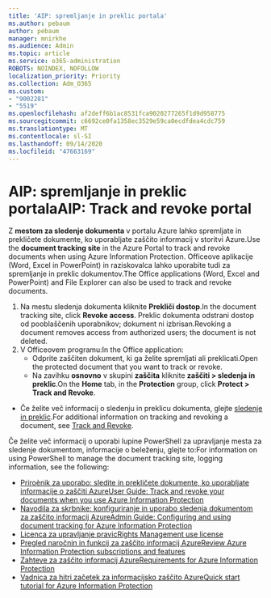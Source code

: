 ```yaml
---
title: 'AIP: spremljanje in preklic portala'
ms.author: pebaum
author: pebaum
manager: mnirkhe
ms.audience: Admin
ms.topic: article
ms.service: o365-administration
ROBOTS: NOINDEX, NOFOLLOW
localization_priority: Priority
ms.collection: Adm_O365
ms.custom:
- "9002281"
- "5519"
ms.openlocfilehash: af2deff6b1ac8531fca9020277265f1d9d958775
ms.sourcegitcommit: c6692ce0fa1358ec3529e59ca0ecdfdea4cdc759
ms.translationtype: MT
ms.contentlocale: sl-SI
ms.lasthandoff: 09/14/2020
ms.locfileid: "47663169"
---
```

# <a name="aip-track-and-revoke-portal"></a><span data-ttu-id="f2aa9-102">AIP: spremljanje in preklic portala</span><span class="sxs-lookup"><span data-stu-id="f2aa9-102">AIP: Track and revoke portal</span></span>

<span data-ttu-id="f2aa9-103">Z **mestom za sledenje dokumenta** v portalu Azure lahko spremljate in prekličete dokumente, ko uporabljate zaščito informacij v storitvi Azure.</span><span class="sxs-lookup"><span data-stu-id="f2aa9-103">Use the **document tracking site** in the Azure Portal to track and revoke documents when using Azure Information Protection.</span></span> <span data-ttu-id="f2aa9-104">Officeove aplikacije (Word, Excel in PowerPoint) in raziskovalca lahko uporabite tudi za spremljanje in preklic dokumentov.</span><span class="sxs-lookup"><span data-stu-id="f2aa9-104">The Office applications (Word, Excel and PowerPoint) and File Explorer can also be used to track and revoke documents.</span></span>

1. <span data-ttu-id="f2aa9-105">Na mestu sledenja dokumenta kliknite **Prekliči dostop**.</span><span class="sxs-lookup"><span data-stu-id="f2aa9-105">In the document tracking site, click **Revoke access**.</span></span> <span data-ttu-id="f2aa9-106">Preklic dokumenta odstrani dostop od pooblaščenih uporabnikov; dokument ni izbrisan.</span><span class="sxs-lookup"><span data-stu-id="f2aa9-106">Revoking a document removes access from authorized users; the document is not deleted.</span></span>
2. <span data-ttu-id="f2aa9-107">V Officeovem programu:</span><span class="sxs-lookup"><span data-stu-id="f2aa9-107">In the Office application:</span></span>
    - <span data-ttu-id="f2aa9-108">Odprite zaščiten dokument, ki ga želite spremljati ali preklicati.</span><span class="sxs-lookup"><span data-stu-id="f2aa9-108">Open the protected document that you want to track or revoke.</span></span>
    - <span data-ttu-id="f2aa9-109">Na zavihku **osnovno** v skupini **zaščita** kliknite **zaščiti > sledenja in preklic**.</span><span class="sxs-lookup"><span data-stu-id="f2aa9-109">On the **Home** tab, in the **Protection** group, click **Protect > Track and Revoke**.</span></span>

- <span data-ttu-id="f2aa9-110">Če želite več informacij o sledenju in preklicu dokumenta, glejte [sledenje in preklic](https://docs.microsoft.com/azure/information-protection/rms-client/client-track-revoke).</span><span class="sxs-lookup"><span data-stu-id="f2aa9-110">For additional information on tracking and revoking a document, see [Track and Revoke](https://docs.microsoft.com/azure/information-protection/rms-client/client-track-revoke).</span></span>

<span data-ttu-id="f2aa9-111">Če želite več informacij o uporabi lupine PowerShell za upravljanje mesta za sledenje dokumentom, informacije o beleženju, glejte to:</span><span class="sxs-lookup"><span data-stu-id="f2aa9-111">For information on using PowerShell to manage the document tracking site, logging information, see the following:</span></span>
- [<span data-ttu-id="f2aa9-112">Priroènik za uporabo: sledite in prekličete dokumente, ko uporabljate informacije o zaščiti Azure</span><span class="sxs-lookup"><span data-stu-id="f2aa9-112">User Guide: Track and revoke your documents when you use Azure Information Protection</span></span>](https://docs.microsoft.com/azure/information-protection/rms-client/client-track-revoke)
- [<span data-ttu-id="f2aa9-113">Navodila za skrbnike: konfiguriranje in uporabo sledenja dokumentom za zaščito informacij Azure</span><span class="sxs-lookup"><span data-stu-id="f2aa9-113">Admin Guide: Configuring and using document tracking for Azure Information Protection</span></span>](https://docs.microsoft.com/azure/information-protection/rms-client/client-admin-guide-document-tracking)
- [<span data-ttu-id="f2aa9-114">Licenca za upravljanje pravic</span><span class="sxs-lookup"><span data-stu-id="f2aa9-114">Rights Management use license</span></span>](https://docs.microsoft.com/azure/information-protection/configure-usage-rights#rights-management-use-license)
- [<span data-ttu-id="f2aa9-115">Pregled naročnin in funkcij za zaščito informacij Azure</span><span class="sxs-lookup"><span data-stu-id="f2aa9-115">Review Azure Information Protection subscriptions and features</span></span>](https://azure.microsoft.com/pricing/details/information-protection)
- [<span data-ttu-id="f2aa9-116">Zahteve za zaščito informacij Azure</span><span class="sxs-lookup"><span data-stu-id="f2aa9-116">Requirements for Azure Information Protection</span></span>](https://docs.microsoft.com/azure/information-protection/get-started/requirements)
- [<span data-ttu-id="f2aa9-117">Vadnica za hitri začetek za informacijsko zaščito Azure</span><span class="sxs-lookup"><span data-stu-id="f2aa9-117">Quick start tutorial for Azure Information Protection</span></span>](https://docs.microsoft.com/azure/information-protection/get-started/infoprotect-quick-start-tutorial)
